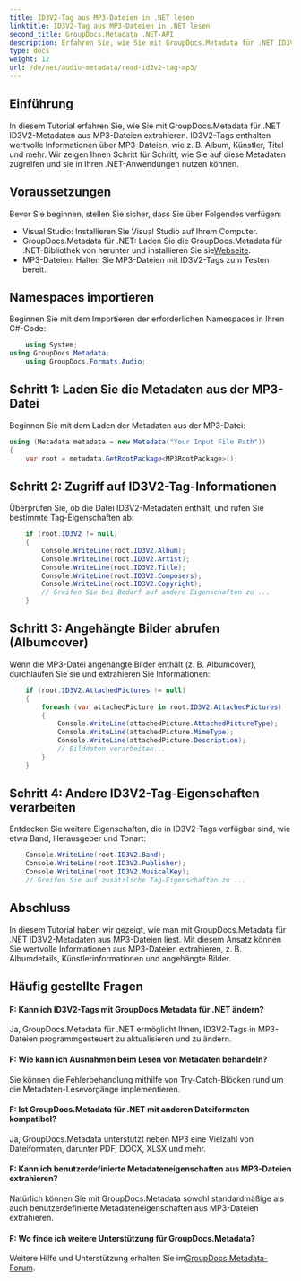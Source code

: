 ```yaml
---
title: ID3V2-Tag aus MP3-Dateien in .NET lesen
linktitle: ID3V2-Tag aus MP3-Dateien in .NET lesen
second_title: GroupDocs.Metadata .NET-API
description: Erfahren Sie, wie Sie mit GroupDocs.Metadata für .NET ID3V2-Tags aus MP3-Dateien extrahieren. Greifen Sie programmgesteuert auf Album, Künstler und mehr zu.
type: docs
weight: 12
url: /de/net/audio-metadata/read-id3v2-tag-mp3/
---
```

## Einführung
In diesem Tutorial erfahren Sie, wie Sie mit GroupDocs.Metadata für .NET ID3V2-Metadaten aus MP3-Dateien extrahieren. ID3V2-Tags enthalten wertvolle Informationen über MP3-Dateien, wie z. B. Album, Künstler, Titel und mehr. Wir zeigen Ihnen Schritt für Schritt, wie Sie auf diese Metadaten zugreifen und sie in Ihren .NET-Anwendungen nutzen können.
## Voraussetzungen
Bevor Sie beginnen, stellen Sie sicher, dass Sie über Folgendes verfügen:
- Visual Studio: Installieren Sie Visual Studio auf Ihrem Computer.
-  GroupDocs.Metadata für .NET: Laden Sie die GroupDocs.Metadata für .NET-Bibliothek von herunter und installieren Sie sie[Webseite](https://releases.groupdocs.com/metadata/net/).
- MP3-Dateien: Halten Sie MP3-Dateien mit ID3V2-Tags zum Testen bereit.

## Namespaces importieren
Beginnen Sie mit dem Importieren der erforderlichen Namespaces in Ihren C#-Code:
```csharp
    using System;
using GroupDocs.Metadata;
    using GroupDocs.Formats.Audio;
```
## Schritt 1: Laden Sie die Metadaten aus der MP3-Datei
Beginnen Sie mit dem Laden der Metadaten aus der MP3-Datei:
```csharp
using (Metadata metadata = new Metadata("Your Input File Path"))
{
    var root = metadata.GetRootPackage<MP3RootPackage>();
```
## Schritt 2: Zugriff auf ID3V2-Tag-Informationen
Überprüfen Sie, ob die Datei ID3V2-Metadaten enthält, und rufen Sie bestimmte Tag-Eigenschaften ab:
```csharp
    if (root.ID3V2 != null)
    {
        Console.WriteLine(root.ID3V2.Album);
        Console.WriteLine(root.ID3V2.Artist);
        Console.WriteLine(root.ID3V2.Title);
        Console.WriteLine(root.ID3V2.Composers);
        Console.WriteLine(root.ID3V2.Copyright);
        // Greifen Sie bei Bedarf auf andere Eigenschaften zu ...
    }
```
## Schritt 3: Angehängte Bilder abrufen (Albumcover)
Wenn die MP3-Datei angehängte Bilder enthält (z. B. Albumcover), durchlaufen Sie sie und extrahieren Sie Informationen:
```csharp
    if (root.ID3V2.AttachedPictures != null)
    {
        foreach (var attachedPicture in root.ID3V2.AttachedPictures)
        {
            Console.WriteLine(attachedPicture.AttachedPictureType);
            Console.WriteLine(attachedPicture.MimeType);
            Console.WriteLine(attachedPicture.Description);
            // Bilddaten verarbeiten...
        }
    }
```
## Schritt 4: Andere ID3V2-Tag-Eigenschaften verarbeiten
Entdecken Sie weitere Eigenschaften, die in ID3V2-Tags verfügbar sind, wie etwa Band, Herausgeber und Tonart:
```csharp
    Console.WriteLine(root.ID3V2.Band);
    Console.WriteLine(root.ID3V2.Publisher);
    Console.WriteLine(root.ID3V2.MusicalKey);
    // Greifen Sie auf zusätzliche Tag-Eigenschaften zu ...
```

## Abschluss
In diesem Tutorial haben wir gezeigt, wie man mit GroupDocs.Metadata für .NET ID3V2-Metadaten aus MP3-Dateien liest. Mit diesem Ansatz können Sie wertvolle Informationen aus MP3-Dateien extrahieren, z. B. Albumdetails, Künstlerinformationen und angehängte Bilder.

## Häufig gestellte Fragen
#### F: Kann ich ID3V2-Tags mit GroupDocs.Metadata für .NET ändern?
Ja, GroupDocs.Metadata für .NET ermöglicht Ihnen, ID3V2-Tags in MP3-Dateien programmgesteuert zu aktualisieren und zu ändern.
#### F: Wie kann ich Ausnahmen beim Lesen von Metadaten behandeln?
Sie können die Fehlerbehandlung mithilfe von Try-Catch-Blöcken rund um die Metadaten-Lesevorgänge implementieren.
#### F: Ist GroupDocs.Metadata für .NET mit anderen Dateiformaten kompatibel?
Ja, GroupDocs.Metadata unterstützt neben MP3 eine Vielzahl von Dateiformaten, darunter PDF, DOCX, XLSX und mehr.
#### F: Kann ich benutzerdefinierte Metadateneigenschaften aus MP3-Dateien extrahieren?
Natürlich können Sie mit GroupDocs.Metadata sowohl standardmäßige als auch benutzerdefinierte Metadateneigenschaften aus MP3-Dateien extrahieren.
#### F: Wo finde ich weitere Unterstützung für GroupDocs.Metadata?
 Weitere Hilfe und Unterstützung erhalten Sie im[GroupDocs.Metadata-Forum](https://forum.groupdocs.com/c/metadata/14).